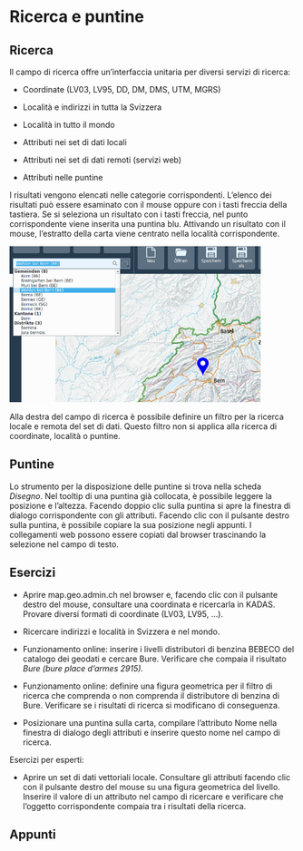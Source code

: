 # Ricerca e puntine

## Ricerca

Il campo di ricerca offre un’interfaccia unitaria per diversi servizi di ricerca:

-   Coordinate (LV03, LV95, DD, DM, DMS, UTM, MGRS)

-   Località e indirizzi in tutta la Svizzera

-   Località in tutto il mondo

-   Attributi nei set di dati locali

-   Attributi nei set di dati remoti (servizi web)

-   Attributi nelle puntine

I risultati vengono elencati nelle categorie corrispondenti. L’elenco dei risultati può essere esaminato con il mouse oppure con i tasti freccia della tastiera. Se si seleziona un risultato con i tasti freccia, nel punto corrispondente viene inserita una puntina blu. Attivando un risultato con il mouse, l’estratto della carta viene centrato nella località corrispondente.

<img src="../media/image3.png" width="443" height="275" />

Alla destra del campo di ricerca è possibile definire un filtro per la ricerca locale e remota del set di dati. Questo filtro non si applica alla ricerca di coordinate, località o puntine.

## Puntine

Lo strumento per la disposizione delle puntine si trova nella scheda *Disegno*. Nel tooltip di una punti­na già collocata, è possibile leggere la posizione e l’altezza. Facendo doppio clic sulla puntina si apre la finestra di dialogo corrispondente con gli attributi. Facendo clic con il pulsante destro sulla puntina, è possibile copiare la sua posizione negli appunti. I collegamenti web possono essere copiati dal browser trascinando la selezione nel campo di testo.

## Esercizi

-   Aprire map.geo.admin.ch nel browser e, facendo clic con il pulsante destro del mouse, con­sultare una coordinata e ricercarla in KADAS. Provare diversi formati di coordinate (LV03, LV95, ...).

-   Ricercare indirizzi e località in Svizzera e nel mondo.

-   Funzionamento online: inserire i livelli distributori di benzina BEBECO del catalogo dei geo­dati e cercare Bure. Verificare che compaia il risultato *Bure (bure place d’armes 2915).*

-   Funzionamento online: definire una figura geometrica per il filtro di ricerca che comprenda o non comprenda il distributore di benzina di Bure. Verificare se i risultati di ricerca si modifica­no di conseguenza.

-   Posizionare una puntina sulla carta, compilare l’attributo Nome nella finestra di dialogo degli attributi e inserire questo nome nel campo di ricerca.

Esercizi per esperti:

-   Aprire un set di dati vettoriali locale. Consultare gli attributi facendo clic con il pulsante destro del mouse su una figura geometrica del livello. Inserire il valore di un attributo nel campo di ricercare e verificare che l’oggetto corrispondente compaia tra i risultati della ricerca.

## Appunti


